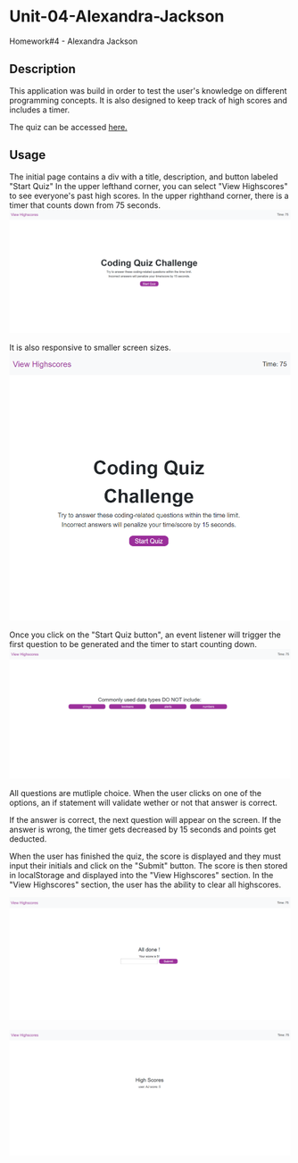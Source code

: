# Unit-04-Alexandra-Jackson
Homework#4 - Alexandra Jackson

## Description

This application was build in order to test the user's knowledge on different programming concepts. It is also designed to keep track of high scores and includes a timer. 

The quiz can be accessed [here.](https://alexandramj92.github.io/Unit-04-Alexandra-Jackson/)

## Usage

The initial page contains a div with a title, description, and button labeled "Start Quiz"
In the upper lefthand corner, you can select "View Highscores" to see everyone's past high scores.
In the upper righthand corner, there is a timer that counts down from 75 seconds. 
![Regular Screen Display](screenshots/large.png)

It is also responsive to smaller screen sizes. 
![Small Screen Display](screenshots/responsive.png)

Once you click on the "Start Quiz button", an event listener will trigger the first question to be generated and the timer to start counting down.
![First Question](screenshots/firstquestion.png)


All questions are mutliple choice. When the user clicks on one of the options, an if statement will validate wether or not that answer is correct. 

If the answer is correct, the next question will appear on the screen.
If the answer is wrong, the timer gets decreased by 15 seconds and points get deducted. 


When the user has finished the quiz, the score is displayed and they must input their initials and click on the "Submit" button. The score is then stored in localStorage and displayed into the "View Highscores" section. In the "View Highscores" section, the user has the ability to clear all highscores. 

![End Questions](screenshots/Endquestions.png)

![High Scores](screenshots/highscores.png)






